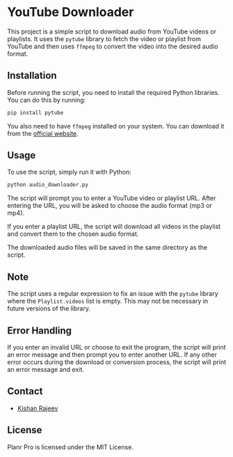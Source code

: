 # YouTube Downloader

This project is a simple script to download audio from YouTube videos or playlists. It uses the `pytube` library to fetch the video or playlist from YouTube and then uses `ffmpeg` to convert the video into the desired audio format.

## Installation

Before running the script, you need to install the required Python libraries. You can do this by running:

```bash
pip install pytube
```

You also need to have `ffmpeg` installed on your system. You can download it from the [official website](https://ffmpeg.org/download.html).

## Usage

To use the script, simply run it with Python:

```bash
python audio_downloader.py
```

The script will prompt you to enter a YouTube video or playlist URL. After entering the URL, you will be asked to choose the audio format (mp3 or mp4).

If you enter a playlist URL, the script will download all videos in the playlist and convert them to the chosen audio format.

The downloaded audio files will be saved in the same directory as the script.

## Note

The script uses a regular expression to fix an issue with the `pytube` library where the `Playlist.videos` list is empty. This may not be necessary in future versions of the library.

## Error Handling

If you enter an invalid URL or choose to exit the program, the script will print an error message and then prompt you to enter another URL. If any other error occurs during the download or conversion process, the script will print an error message and exit.

## Contact

* [Kishan Rajeev](https://kishan.knowledgeplatter.com/)

## License

Planr Pro is licensed under the MIT License.
